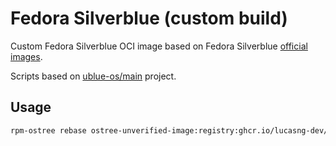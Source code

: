 # Fedora Silverblue (custom build)

Custom Fedora Silverblue OCI image based on Fedora Silverblue [official images](https://quay.io/repository/fedora/fedora-silverblue).

Scripts based on [ublue-os/main](https://github.com/ublue-os/main) project.

## Usage

```sh
rpm-ostree rebase ostree-unverified-image:registry:ghcr.io/lucasng-dev/fedora-silverblue:latest
```
